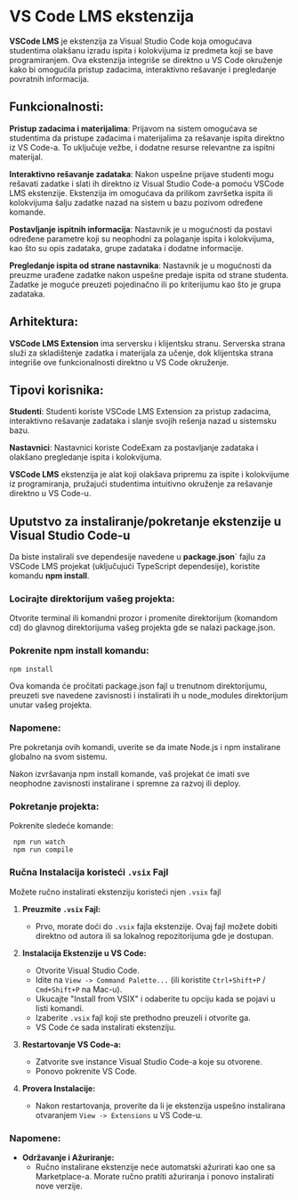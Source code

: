 # VS Code LMS ekstenzija
**VSCode LMS** je ekstenzija za Visual Studio Code koja omogućava studentima olakšanu izradu ispita i kolokvijuma iz predmeta koji se bave programiranjem. Ova ekstenzija integriše se direktno u VS Code okruženje kako bi omogućila pristup zadacima, interaktivno rešavanje i pregledanje povratnih informacija.


## Funkcionalnosti:

**Pristup zadacima i materijalima**: Prijavom na sistem omogućava se studentima da pristupe zadacima i materijalima za rešavanje ispita direktno iz VS Code-a. To uključuje vežbe, i dodatne resurse relevantne za ispitni materijal.

**Interaktivno rešavanje zadataka**: Nakon uspešne prijave studenti mogu rešavati zadatke i slati ih direktno iz Visual Studio Code-a pomoću VSCode LMS ekstenzije. Ekstenzija im omogućava da prilikom završetka ispita ili kolokvijuma šalju zadatke nazad na sistem u bazu pozivom određene komande.

**Postavljanje ispitnih informacija**: Nastavnik je u mogućnosti da postavi određene parametre koji su neophodni za polaganje ispita i kolokvijuma, kao što su opis zadataka, grupe zadataka i dodatne informacije.

**Pregledanje ispita od strane nastavnika**: Nastavnik je u mogućnosti da preuzme urađene zadatke nakon uspešne predaje ispita od strane studenta. Zadatke je moguće preuzeti pojedinačno ili po kriterijumu kao što je grupa zadataka.
  

## Arhitektura:

**VSCode LMS Extension** ima serversku i klijentsku stranu. Serverska strana služi za skladištenje zadatka i materijala za učenje, dok klijentska strana integriše ove funkcionalnosti direktno u VS Code okruženje.

## Tipovi korisnika:

**Studenti**: Studenti koriste VSCode LMS Extension za pristup zadacima, interaktivno rešavanje zadataka i slanje svojih rešenja nazad u sistemsku bazu.

**Nastavnici**: Nastavnici koriste CodeExam za postavljanje zadataka i olakšano pregledanje ispita i kolokvijuma.

**VSCode LMS** ekstenzija je alat koji olakšava pripremu za ispite i kolokvijume iz programiranja, pružajući studentima intuitivno okruženje za rešavanje direktno u VS Code-u.

## Uputstvo za instaliranje/pokretanje ekstenzije u Visual Studio Code-u

Da biste instalirali sve dependesije navedene u **package.json**` fajlu za VSCode LMS projekat (uključujući TypeScript dependesije), koristite komandu  **npm install**. 

### Locirajte direktorijum vašeg projekta:

Otvorite terminal ili komandni prozor i promenite direktorijum (komandom cd) do glavnog direktorijuma vašeg projekta gde se nalazi package.json.

### Pokrenite npm install komandu:
```
npm install
```

Ova komanda će pročitati package.json fajl u trenutnom direktorijumu, preuzeti sve navedene zavisnosti i instalirati ih u node_modules direktorijum unutar vašeg projekta.

### Napomene:
Pre pokretanja ovih komandi, uverite se da imate Node.js i npm instalirane globalno na svom sistemu.

Nakon izvršavanja npm install komande, vaš projekat će imati sve neophodne zavisnosti instalirane i spremne za razvoj ili deploy.

### Pokretanje projekta: 
Pokrenite sledeće komande:
```
 npm run watch
 npm run compile
 ```
### Ručna Instalacija koristeći `.vsix` Fajl
Možete ručno instalirati ekstenziju koristeći njen `.vsix` fajl
1.  **Preuzmite `.vsix` Fajl:**
    
    -   Prvo, morate doći do `.vsix` fajla ekstenzije. Ovaj fajl možete dobiti direktno od autora ili sa lokalnog repozitorijuma gde je dostupan.
2.  **Instalacija Ekstenzije u VS Code:**
    
    -   Otvorite Visual Studio Code.
    -   Idite na `View -> Command Palette...` (ili koristite `Ctrl+Shift+P` / `Cmd+Shift+P` na Mac-u).
    -   Ukucajte "Install from VSIX" i odaberite tu opciju kada se pojavi u listi komandi.
    -   Izaberite `.vsix` fajl koji ste prethodno preuzeli i otvorite ga.
    -   VS Code će sada instalirati ekstenziju.
3.  **Restartovanje VS Code-a:**
    
    -   Zatvorite sve instance Visual Studio Code-a koje su otvorene.
    -   Ponovo pokrenite VS Code.
4.  **Provera Instalacije:**

    -   Nakon restartovanja, proverite da li je ekstenzija uspešno instalirana otvaranjem `View -> Extensions` u VS Code-u.
### Napomene:

-   **Održavanje i Ažuriranje:**
    -   Ručno instalirane ekstenzije neće automatski ažurirati kao one sa Marketplace-a. Morate ručno pratiti ažuriranja i ponovo instalirati nove verzije.
